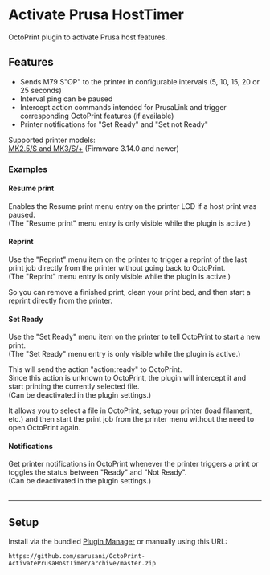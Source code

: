 # Activate Prusa HostTimer

OctoPrint plugin to activate Prusa host features.

## Features
- Sends M79 S"OP" to the printer in configurable intervals (5, 10, 15, 20 or 25 seconds)
- Interval ping can be paused
- Intercept action commands intended for PrusaLink and trigger corresponding OctoPrint features (if available)
- Printer notifications for "Set Ready" and "Set not Ready"

Supported printer models:<br />
[MK2.5/S and MK3/S/+](https://github.com/prusa3d/Prusa-Firmware/releases) (Firmware 3.14.0 and newer)

### Examples
#### Resume print 
Enables the Resume print menu entry on the printer LCD if a host print was paused.<br />
(The "Resume print" menu entry is only visible while the plugin is active.)

#### Reprint
Use the "Reprint" menu item on the printer to trigger a reprint of the last print job directly from the printer without going back to OctoPrint.<br />
(The "Reprint" menu entry is only visible while the plugin is active.)

So you can remove a finished print, clean your print bed, and then start a reprint directly from the printer.

#### Set Ready
Use the "Set Ready" menu item on the printer to tell OctoPrint to start a new print.<br />
(The "Set Ready" menu entry is only visible while the plugin is active.)

This will send the action "action:ready" to OctoPrint.<br />
Since this action is unknown to OctoPrint, the plugin will intercept it and start printing the currently selected file.<br />
(Can be deactivated in the plugin settings.)

It allows you to select a file in OctoPrint, setup your printer (load filament, etc.) and then start the print job from the printer menu without the need to open OctoPrint again.

#### Notifications
Get printer notifications in OctoPrint whenever the printer triggers a print or toggles the status between "Ready" and "Not Ready".<br />
(Can be deactivated in the plugin settings.)
<br />
<br />
___
## Setup

Install via the bundled [Plugin Manager](https://github.com/foosel/OctoPrint/wiki/Plugin:-Plugin-Manager)
or manually using this URL:

    https://github.com/sarusani/OctoPrint-ActivatePrusaHostTimer/archive/master.zip
